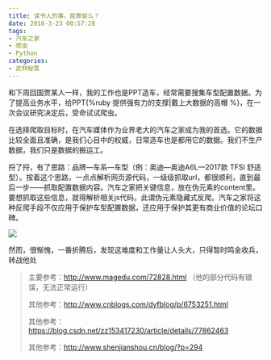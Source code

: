```yaml
---
title: 读书人的事，能算偷么？
date: 2018-3-23 00:57:28
tags:
- 汽车之家
- 爬虫
- Python
categories:
- 武林秘笈
---
```


和下周回国贾某人一样，我的工作也是PPT造车，经常需要搜集车型配置数据。为了提高业务水平，给PPT{%ruby 提供强有力的支撑|戴上大数据的高帽 %}，在一次会议研究决定后，受命试试爬虫。

在选择爬取目标时，在汽车媒体作为业界老大的汽车之家成为我的首选。它的数据比较全面且准确，是我们心目中的权威，日常造车也是都用它的数据。我们不生产数据，我们只是数据的搬运工。

捋了捋，有了思路：品牌—车系—车型（例：奥迪—奥迪A6L—2017款 TFSI 舒适型）。按着这个思路，一点点解析网页源代码，一级级抓取url，都很顺利，直到最后一步——抓取配置数据内容。汽车之家把关键信息，放在伪元素的content里。要想抓取这些信息，就得解析相关js代码，此谓伪元素隐藏式反爬。汽车之家将这种反爬手段不仅应用于保护车型配置数据，还应用于保护其更有商业价值的论坛口碑。

![](http://opzocsv3i.bkt.clouddn.com/autohome.jpg)

<!-- more -->

然而，很惭愧，一番折腾后，发现这难度和工作量让人头大，只得暂时鸣金收兵，转战他处

> 主要参考：http://www.magedu.com/72828.html （他的部分代码有错误，无法正常运行）
>
> 其他参考：http://www.cnblogs.com/dyfblog/p/6753251.html
>
> 其他参考：https://blog.csdn.net/zz153417230/article/details/77862463
>
> 其他参考：http://www.shenjianshou.cn/blog/?p=294

